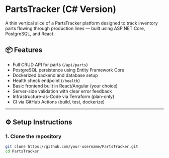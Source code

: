 # PartsTracker (C# Version)

A thin vertical slice of a PartsTracker platform designed to track inventory parts flowing through production lines — built using ASP.NET Core, PostgreSQL, and React.

## 📦 Features

- Full CRUD API for parts (`/api/parts`)
- PostgreSQL persistence using Entity Framework Core
- Dockerized backend and database setup
- Health check endpoint (`/health`)
- Basic frontend built in React/Angular (your choice)
- Server-side validation with clear error feedback
- Infrastructure-as-Code via Terraform (plan-only)
- CI via GitHub Actions (build, test, dockerize)

---

## ⚙️ Setup Instructions

### 1. Clone the repository

```bash
git clone https://github.com/your-username/PartsTracker.git
cd PartsTracker
